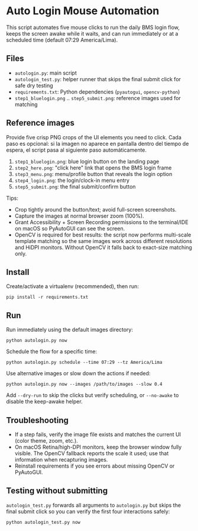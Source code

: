 # Auto Login Mouse Automation

This script automates five mouse clicks to run the daily BMS login flow, keeps the screen awake while it waits, and can run immediately or at a scheduled time (default 07:29 America/Lima).

## Files
- `autologin.py`: main script
- `autologin_test.py`: helper runner that skips the final submit click for safe dry testing
- `requirements.txt`: Python dependencies (`pyautogui`, `opencv-python`)
- `step1_bluelogin.png` .. `step5_submit.png`: reference images used for matching

## Reference images
Provide five crisp PNG crops of the UI elements you need to click. Cada paso es opcional: si la imagen no aparece en pantalla dentro del tiempo de espera, el script pasa al siguiente paso automáticamente.
1. `step1_bluelogin.png`: blue login button on the landing page
2. `step2_here.png`: "click here" link that opens the BMS login frame
3. `step3_menu.png`: menu/profile button that reveals the login option
4. `step4_login.png`: the login/clock-in menu entry
5. `step5_submit.png`: the final submit/confirm button

Tips:
- Crop tightly around the button/text; avoid full-screen screenshots.
- Capture the images at normal browser zoom (100%).
- Grant Accessibility + Screen Recording permissions to the terminal/IDE on macOS so PyAutoGUI can see the screen.
- OpenCV is required for best results: the script now performs multi-scale template matching so the same images work across different resolutions and HiDPI monitors. Without OpenCV it falls back to exact-size matching only.

## Install
Create/activate a virtualenv (recommended), then run:

```
pip install -r requirements.txt
```

## Run
Run immediately using the default images directory:

```
python autologin.py now
```

Schedule the flow for a specific time:

```
python autologin.py schedule --time 07:29 --tz America/Lima
```

Use alternative images or slow down the actions if needed:

```
python autologin.py now --images /path/to/images --slow 0.4
```

Add `--dry-run` to skip the clicks but verify scheduling, or `--no-awake` to disable the keep-awake helper.

## Troubleshooting
- If a step fails, verify the image file exists and matches the current UI (color theme, zoom, etc.).
- On macOS Retina/high-DPI monitors, keep the browser window fully visible. The OpenCV fallback reports the scale it used; use that information when recapturing images.
- Reinstall requirements if you see errors about missing OpenCV or PyAutoGUI.

## Testing without submitting
`autologin_test.py` forwards all arguments to `autologin.py` but skips the final submit click so you can verify the first four interactions safely:

```
python autologin_test.py now
```
